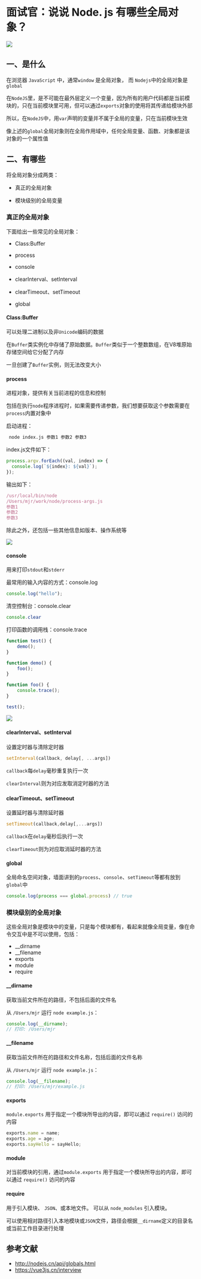 # 面试官：说说 Node. js 有哪些全局对象？

 ![](../sImgs/79c7b100-c2a3-11eb-85f6-6fac77c0c9b3.png)

## 一、是什么

在浏览器 `JavaScript` 中，通常`window` 是全局对象， 而 `Nodejs`中的全局对象是 `global`

在`NodeJS`里，是不可能在最外层定义一个变量，因为所有的用户代码都是当前模块的，只在当前模块里可用，但可以通过`exports`对象的使用将其传递给模块外部

所以，在`NodeJS`中，用`var`声明的变量并不属于全局的变量，只在当前模块生效

像上述的`global`全局对象则在全局作用域中，任何全局变量、函数、对象都是该对象的一个属性值



## 二、有哪些

将全局对象分成两类：

- 真正的全局对象

- 模块级别的全局变量



### 真正的全局对象

下面给出一些常见的全局对象：

- Class:Buffer
- process

- console
- clearInterval、setInterval
- clearTimeout、setTimeout

- global



#### Class:Buffer

可以处理二进制以及非`Unicode`编码的数据

在`Buffer`类实例化中存储了原始数据。`Buffer`类似于一个整数数组，在V8堆原始存储空间给它分配了内存

一旦创建了`Buffer`实例，则无法改变大小



#### process

进程对象，提供有关当前进程的信息和控制

包括在执行`node`程序进程时，如果需要传递参数，我们想要获取这个参数需要在`process`内置对象中

启动进程：

```cmd
 node index.js 参数1 参数2 参数3
```

index.js文件如下：

```js
process.argv.forEach((val, index) => {
  console.log(`${index}: ${val}`);
});
```

输出如下：

```js
/usr/local/bin/node
/Users/mjr/work/node/process-args.js
参数1
参数2
参数3
```

除此之外，还包括一些其他信息如版本、操作系统等

![](../sImgs/85f473a0-c2a3-11eb-ab90-d9ae814b240d.png)



#### console

用来打印`stdout`和`stderr`

最常用的输入内容的方式：console.log

```js
console.log("hello");
```

清空控制台：console.clear

```js
console.clear
```

打印函数的调用栈：console.trace

```js
function test() {
    demo();
}

function demo() {
    foo();
}

function foo() {
    console.trace();
}

test();
```

 ![](../sImgs/91b6dbb0-c2a3-11eb-85f6-6fac77c0c9b3.png)



#### clearInterval、setInterval

设置定时器与清除定时器

```js
setInterval(callback, delay[, ...args])
```

`callback`每`delay`毫秒重复执行一次

`clearInterval`则为对应发取消定时器的方法



#### clearTimeout、setTimeout

设置延时器与清除延时器

```js
setTimeout(callback,delay[,...args])
```

`callback`在`delay`毫秒后执行一次

`clearTimeout`则为对应取消延时器的方法



#### global

全局命名空间对象，墙面讲到的`process`、`console`、`setTimeout`等都有放到`global`中

```js
console.log(process === global.process) // true
```





### 模块级别的全局对象

这些全局对象是模块中的变量，只是每个模块都有，看起来就像全局变量，像在命令交互中是不可以使用，包括：

- __dirname
- __filename
- exports
- module
- require



#### __dirname

获取当前文件所在的路径，不包括后面的文件名

从 `/Users/mjr` 运行 `node example.js`：

```js
console.log(__dirname);
// 打印: /Users/mjr
```



#### __filename

获取当前文件所在的路径和文件名称，包括后面的文件名称

从 `/Users/mjr` 运行 `node example.js`：

```js
console.log(__filename);
// 打印: /Users/mjr/example.js
```



#### exports

`module.exports` 用于指定一个模块所导出的内容，即可以通过 `require()` 访问的内容

```js
exports.name = name;
exports.age = age;
exports.sayHello = sayHello;
```



#### module

对当前模块的引用，通过`module.exports` 用于指定一个模块所导出的内容，即可以通过 `require()` 访问的内容



#### require

用于引入模块、 `JSON`、或本地文件。 可以从 `node_modules` 引入模块。

可以使用相对路径引入本地模块或` JSON `文件，路径会根据`__dirname`定义的目录名或当前工作目录进行处理





## 参考文献

- http://nodejs.cn/api/globals.html
- https://vue3js.cn/interview
